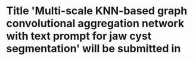 #  Title 'Multi-scale KNN-based graph convolutional aggregation network with text prompt for jaw cyst segmentation' will be submitted in 
